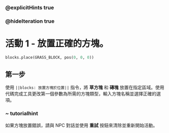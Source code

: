 ### @explicitHints true
### @hideIteration true 
# 活動 1 - 放置正確的方塊。

```python
blocks.place(GRASS_BLOCK, pos(0, 0, 0))
```

## 第一步
使用 `||blocks: 放置方塊於位置||` 指令，將 **草方塊** 和 **磚塊** 放置在指定區域。使用代碼完成工具更改第一個參數為所需的方塊類型，輸入方塊名稱並選擇正確的選項。
### ~ tutorialhint 
如果方塊放置錯誤，請與 NPC 對話並使用 **重試** 按鈕來清除並重新開始活動。
 